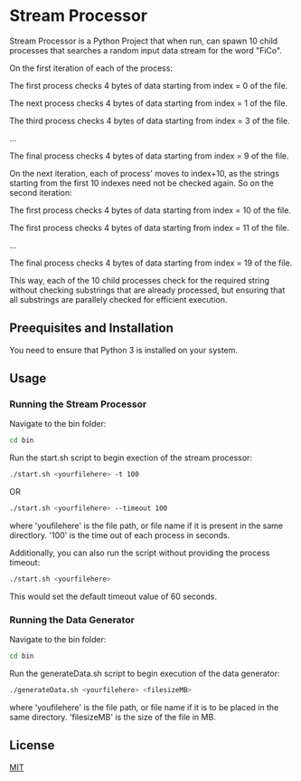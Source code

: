 # Stream Processor

Stream Processor is a Python Project that when run, can spawn 10 child processes that searches a random input data stream for the word \"FiCo".

On the first iteration of each of the process:

The first process checks 4 bytes of data starting from index = 0 of the file.

The next process checks 4 bytes of data starting from index = 1 of the file.

The third process checks 4 bytes of data starting from index = 3 of the file.

...

The final process checks 4 bytes of data starting from index = 9 of the file.

On the next iteration, each of process' moves to index+10, as the strings starting from the first 10 indexes need not be checked again. So on the second iteration:

The first process checks 4 bytes of data starting from index = 10 of the file.

The first process checks 4 bytes of data starting from index = 11 of the file.

...

The final process checks 4 bytes of data starting from index = 19 of the file.

This way, each of the 10 child processes check for the required string without checking substrings that are already processed, but ensuring that all substrings are parallely checked for efficient execution.


## Preequisites and Installation

You need to ensure that Python 3 is installed on your system.

## Usage

### Running the Stream Processor
Navigate to the bin folder:
```bash
cd bin
```
Run the start.sh script to begin exection of the stream processor:
```bash
./start.sh <yourfilehere> -t 100
```
OR
```bash
./start.sh <yourfilehere> --timeout 100
```
where 'youfilehere' is the file path, or file name if it is present in the same directlory. '100' is the time out of each process in seconds.

Additionally, you can also run the script without providing the process timeout:
```bash
./start.sh <yourfilehere>
```
This would set the default timeout value of 60 seconds.

### Running the Data Generator
Navigate to the bin folder:
```bash
cd bin
```
Run the generateData.sh script to begin execution of the data generator:
```bash
./generateData.sh <yourfilehere> <filesizeMB>
```
where 'youfilehere' is the file path, or file name if it is to be placed in the same directory. 'filesizeMB' is the size of the file in MB.

## License

[MIT](https://choosealicense.com/licenses/mit/)
